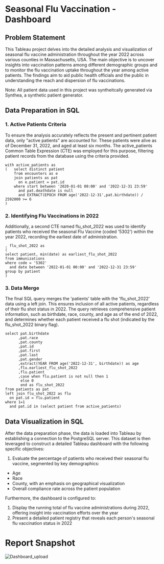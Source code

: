 # Seasonal Flu Vaccination - Dashboard

## Problem Statement
This Tableau project delves into the detailed analysis and visualization of seasonal flu vaccine administration throughout the year 2022 across various counties in Massachusetts, USA. The main objective is to uncover insights into vaccination patterns among different demographic groups and to monitor the flu vaccination uptake throughout the year among active patients. The findings aim to aid public health officials and the public in understanding the reach and dispersion of flu vaccinations.

Note: All patient data used in this project was syntheitcally generated via Synthea, a synthetic patient generator.

## Data Preparation in SQL

### 1. Active Patients Criteria
To ensure the analysis accurately reflects the present and pertinent patient data, only "active patients" are accounted for. These patients were alive as of December 31, 2022, and aged at least six months. The active_patients Common Table Expression (CTE) was employed for this purpose, filtering patient records from the database using the criteria provided.

```
with active_patients as
(	select distinct patient
	from encounters as e
	join patients as pat
	  on e.patient = pat.id
	where start between '2020-01-01 00:00' and '2022-12-31 23:59'
	  and pat.deathdate is null
	  and EXTRACT(EPOCH FROM age('2022-12-31',pat.birthdate)) / 2592000 >= 6
)
```

### 2. Identifying Flu Vaccinations in 2022
Additionally, a second CTE named flu_shot_2022 was used to identify patients who received the seasonal Flu Vaccine (coded '5302') within the year 2022, recording the earliest date of administration.
```
, flu_shot_2022 as
(
select patient, min(date) as earliest_flu_shot_2022 
from immunizations
where code = '5302'
  and date between '2022-01-01 00:00' and '2022-12-31 23:59'
group by patient
)
```

### 3. Data Merge
The final SQL query merges the 'patients' table with the 'flu_shot_2022' data using a left join. This ensures inclusion of all active patients, regardless of their flu shot status in 2022. The query retrieves comprehensive patient information, such as birthdate, race, county, and age as of the end of 2022, and determines whether each patient received a flu shot (indicated by the flu_shot_2022 binary flag).

```
select pat.birthdate
      ,pat.race
	  ,pat.county
	  ,pat.id
	  ,pat.first
	  ,pat.last
	  ,pat.gender
	  ,extract(YEAR FROM age('2022-12-31', birthdate)) as age
	  ,flu.earliest_flu_shot_2022
	  ,flu.patient
	  ,case when flu.patient is not null then 1 
	   else 0
	   end as flu_shot_2022
from patients as pat
left join flu_shot_2022 as flu
  on pat.id = flu.patient
where 1=1
  and pat.id in (select patient from active_patients)
```

## Data Visualization in SQL
After the data preparation phase, the data is loaded into Tableau by establishing a connection to the PostgreSQL server. This dataset is then leveraged to construct a detailed Tableau dashboard with the following specific objectives:

1. Evaluate the percentage of patients who received their seasonal flu vaccine, segmented by key demographics:
- Age
- Race
- County, with an emphasis on geographical visualization
- Overall compliance rate across the patient population

Furthermore, the dashboard is configured to:
1. Display the running total of flu vaccine administrations during 2022, offering insight into vaccination efforts over the year
2. Present a detailed patient registry that reveals each person's seasonal flu vaccination status in 2022

 # Report Snapshot
 
![Dashboard_upload](https://github.com/Pearlyn-B/da-portfolio/assets/80374547/10b16968-850b-45d6-aefd-7740fb1dd8ba)


